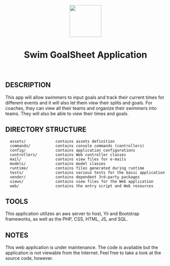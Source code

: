 <p align="center">
    <a href="https://github.com/yiisoft" target="_blank">
        <img src="https://avatars0.githubusercontent.com/u/993323" height="100px">
    </a>
    <h1 align="center">Swim GoalSheet Application</h1>
    <br>
</p>

DESCRIPTION
-------------------
This app will allow swimmers to input goals and track their current times for different events and it will also let them view their splits and goals. For coaches, they can view all their teams and organize their swimmers into teams. They will also be able to view their times and goals. 


DIRECTORY STRUCTURE
-------------------

      assets/             contains assets definition
      commands/           contains console commands (controllers)
      config/             contains application configurations
      controllers/        contains Web controller classes
      mail/               contains view files for e-mails
      models/             contains model classes
      runtime/            contains files generated during runtime
      tests/              contains various tests for the basic application
      vendor/             contains dependent 3rd-party packages
      views/              contains view files for the Web application
      web/                contains the entry script and Web resources

TOOLS
-------------------
This application utilizes an aws server to host, Yii and Bootstrap frameworks, as well as the PHP, CSS, HTML, JS, and SQL. 

NOTES
-------------------
This web application is under maintenance. The code is available but the application is not viewable from the Internet. Feel free to take a look at the source code, however. 


